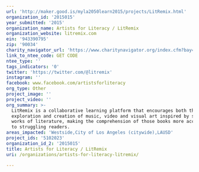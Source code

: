 ```yaml
---
url: 'http://maker.good.is/myla2050learn2015/projects/LitRemix.html'
organization_id: '2015015'
year_submitted: '2015'
organization_name: Artists for Literacy / LitRemix
organization_website: litremix.com
ein: '943390795'
zip: '90034'
charity_navigator_url: 'https://www.charitynavigator.org/index.cfm?bay=search.profile&ein=943390795'
link_to_ntee_code: GET CODE
ntee_type: ''
tags_indicators: '0'
twitter: 'https://twitter.com/@litremix'
instagram: ''
facebook: www.facebook.com/artistsforliteracy
org_type: Other
project_image: ''
project_video: ''
org_summary: >-
  LitRemix is a collaborative learning platform that encourages both the
  exploration and creation of music, video and visual art inspired by specific
  works of literature, making the comprehension of those books more accessible
  to struggling readers.
areas_impacted: 'Westside,City of Los Angeles (citywide),LAUSD'
project_ids: '5102023'
organization_id_2: '2015015'
title: Artists for Literacy / LitRemix
uri: /organizations/artists-for-literacy-litremix/

---
```

